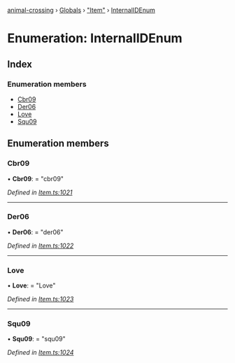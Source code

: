 [animal-crossing](../README.md) › [Globals](../globals.md) › ["Item"](../modules/_item_.md) › [InternalIDEnum](_item_.internalidenum.md)

# Enumeration: InternalIDEnum

## Index

### Enumeration members

* [Cbr09](_item_.internalidenum.md#cbr09)
* [Der06](_item_.internalidenum.md#der06)
* [Love](_item_.internalidenum.md#love)
* [Squ09](_item_.internalidenum.md#squ09)

## Enumeration members

###  Cbr09

• **Cbr09**: = "cbr09"

*Defined in [Item.ts:1021](https://github.com/Norviah/animal-crossing/blob/fc7c924/module/types/Item.ts#L1021)*

___

###  Der06

• **Der06**: = "der06"

*Defined in [Item.ts:1022](https://github.com/Norviah/animal-crossing/blob/fc7c924/module/types/Item.ts#L1022)*

___

###  Love

• **Love**: = "Love"

*Defined in [Item.ts:1023](https://github.com/Norviah/animal-crossing/blob/fc7c924/module/types/Item.ts#L1023)*

___

###  Squ09

• **Squ09**: = "squ09"

*Defined in [Item.ts:1024](https://github.com/Norviah/animal-crossing/blob/fc7c924/module/types/Item.ts#L1024)*
